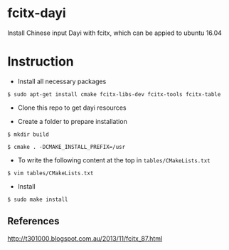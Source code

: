 # fcitx-dayi
Install Chinese input Dayi with fcitx, which can be appied to ubuntu 16.04

# Instruction

* Install all necessary packages

`$ sudo apt-get install cmake fcitx-libs-dev fcitx-tools fcitx-table`

* Clone this repo to get dayi resources

* Create a folder to prepare installation

`$ mkdir build`

`$ cmake . -DCMAKE_INSTALL_PREFIX=/usr`

* To write the following content at the top in `tables/CMakeLists.txt`

`$ vim tables/CMakeLists.txt`

* Install

`$ sudo make install`

## References
http://t301000.blogspot.com.au/2013/11/fcitx_87.html

